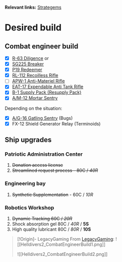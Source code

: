 **Relevant links:** [Strategems]

# Desired build

## Combat engineer build

- [x] [R-63 Diligence] or
- [x] [SG225 Breaker]
- [x] [P19 Redeemer]
- [x] [RL-112 Recoilless Rifle]
- [ ] [APW-1 Anti-Materiel Rifle]
- [x] [EAT-17 Expendable Anti Tank Rifle]
- [x] [B-1 Supply Pack (Resupply Pack)]
- [x] [A/M-12 Mortar Sentry]

Depending on the situation:

- [x] [A/G-16 Gatling Sentry] (Bugs)
- [x] FX-12 Shield Generator Relay (Terminoids)

## Ship upgrades

### Patriotic Administration Center

1. ~~Donation access license~~
2. ~~Streamlined request process - 80C / *40R*~~

### Engineering bay

1. ~~Synthetic Supplementation~~ - 60C / *10R*

### Robotics Workshop

1. ~~Dynamic Tracking 60C / *20R*~~
2. Shock absorption gel 80C / *40R* / **5S**
3. High quality lubricant 80C / *80R* / **10S**

> [!Origin]- LegacyGaming
> From [LegacyGaming]:
> ![[Helldivers2_CombatEngineerBuild1.png]]
>
> ![[Helldivers2_CombatEngineerBuild2.png]]

[A/G-16 Gatling Sentry]: https://helldivers.fandom.com/wiki/A/G-16_Gatling_Sentry
[A/M-12 Mortar Sentry]: https://helldivers.fandom.com/wiki/A/M-12_Mortar_Sentry
[APW-1 Anti-Materiel Rifle]: https://helldivers.fandom.com/wiki/APW-1_Anti-Materiel_Rifle
[B-1 Supply Pack (Resupply Pack)]: https://helldivers.fandom.com/wiki/Resupply_Pack
[LegacyGaming]: https://www.youtube.com/watch?v=m6j8s-6Cymw&ab_channel=LegacyGaming
[P19 Redeemer]: https://helldivers-ii.fandom.com/wiki/P-19_Redeemer
[R-63 Diligence]: https://helldivers-ii.fandom.com/wiki/R-63_Diligence
[RL-112 Recoilless Rifle]: https://helldivers.fandom.com/wiki/RL-112_Recoilless_Rifle
[SG225 Breaker]: https://helldivers.fandom.com/wiki/SG-225_Breaker
[Strategems]: https://helldivers.fandom.com/wiki/Stratagems_(Helldivers_2)
[EAT-17 Expendable Anti Tank Rifle]: https://helldivers.fandom.com/wiki/EAT-17
